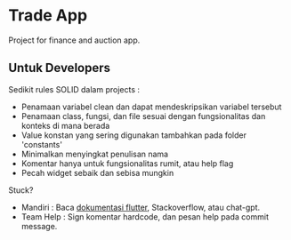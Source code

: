 # Trade App
Project for finance and auction app.

## Untuk Developers
Sedikit rules SOLID dalam projects :
- Penamaan variabel clean dan dapat mendeskripsikan variabel tersebut
- Penamaan class, fungsi, dan file sesuai dengan fungsionalitas dan konteks di mana berada
- Value konstan yang sering digunakan tambahkan pada folder 'constants'
- Minimalkan menyingkat penulisan nama
- Komentar hanya untuk fungsionalitas rumit, atau help flag
- Pecah widget sebaik dan sebisa mungkin

Stuck?
- Mandiri : Baca [dokumentasi flutter](https://docs.flutter.dev/), Stackoverflow, atau chat-gpt.
- Team Help : Sign komentar hardcode, dan pesan help pada commit message.